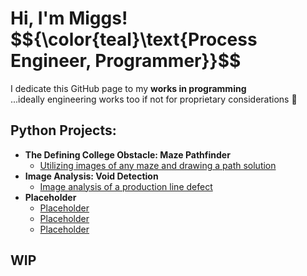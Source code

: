 <h1>Hi, I'm Miggs!<br/>
  $${\color{teal}\text{Process Engineer, Programmer}}$$</h1>
I dedicate this GitHub page to my <b>works in programming</b><br/>
...ideally engineering works too if not for proprietary considerations 👮

<h2>Python Projects:</h2>

- <b>The Defining College Obstacle: Maze Pathfinder</b>
  - [Utilizing images of any maze and drawing a path solution](https://github.com/pmiggs/placeholder)
- <b>Image Analysis: Void Detection</b>
  - [Image analysis of a production line defect](https://github.com/pmiggs/placeholder)
- <b>Placeholder</b>
  - [Placeholder](https://github.com/pmiggs/placeholder)
  - [Placeholder](https://github.com/pmiggs/placeholder)
  - [Placeholder](https://github.com/pmiggs/placeholder)

<h2>WIP</h2>
